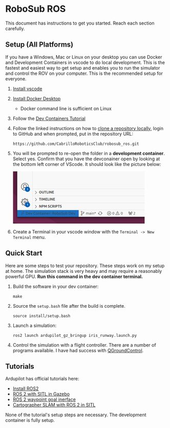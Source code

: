 # RoboSub ROS 

This document has instructions to get you started. Reach each section carefully.

## Setup (All Platforms)

If you have a Windows, Mac or Linux on your desktop you can use Docker and Development Containers in vscode to do local development. This is the fastest and easiest way to get setup and enables you to run the simulator and control the ROV on your computer. This is the recommended setup for everyone.

1. [Install vscode](https://code.visualstudio.com/)
1. [Install Docker Desktop](https://www.docker.com/products/docker-desktop/) 
    * Docker command line is sufficient on Linux
1. Follow the [Dev Containers Tutorial](https://code.visualstudio.com/docs/devcontainers/tutorial)
1. Follow the linked instructions on how to [clone a repository locally](https://code.visualstudio.com/docs/sourcecontrol/intro-to-git#_open-a-git-repository), login to GitHub and when prompted, put in the repository URL:

    ```
    https://github.com/CabrilloRoboticsClub/robosub_ros.git    
    ```
1. You will be prompted to re-open the folder in a **development container**. Select yes. Confirm that you have the devconainer open by looking at the bottom left corner of VScode. It should look like the picture below:

    ![](doc/dev-container.png)

1. Create a Terminal in your vscode window with the `Terminal -> New Terminal` menu. 

## Quick Start 

Here are some steps to test your repository. These steps work on my setup at home. The simulation stack is very heavy and may require a reasonably powerful GPU. **Run this command in the dev container terminal.**

1. Build the software in your dev container: 

    ```
    make
    ```

1. Source the `setup.bash` file after the build is complete.

    ```
    source install/setup.bash
    ```

1. Launch a simulation: 

    ```
    ros2 launch ardupilot_gz_bringup iris_runway.launch.py
    ```

1. Control the simulation with a flight controller. There are a number of programs available. I have had success with [QGroundControl](https://qgroundcontrol.com/). 

## Tutorials 

Ardupilot has official tutorials here:

* [Install ROS2](https://ardupilot.org/dev/docs/ros2.html)
* [ROS 2 with SITL in Gazebo](https://ardupilot.org/dev/docs/ros2-gazebo.html)
* [ROS 2 waypoint goal inerface](https://ardupilot.org/dev/docs/ros2-waypoint-goal-interface.html)
* [Cartographer SLAM with ROS 2 in SITL](https://ardupilot.org/dev/docs/ros2-cartographer-slam.html)

None of the tutorial's setup steps are necessary. The development container is fully setup. 
